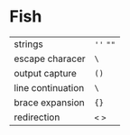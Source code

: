 # Fish

|                   |           |
| -                 | -         |
| strings           | `''` `""` |
| escape characer   | `\`       |
| output capture    | `()`      |
| line continuation | `\`       |
| brace expansion   | `{}`      |
| redirection       | `<` `>`   |
